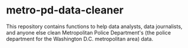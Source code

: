 # metro-pd-data-cleaner
This repository contains functions to help data analysts, data journalists, and anyone else clean Metropolitan Police Department's (the police department for the Washington D.C. metropolitan area) data.
